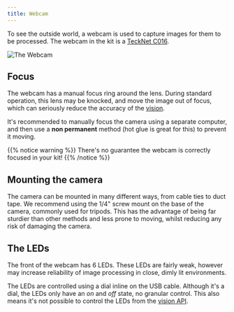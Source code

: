 ```yaml
---
title: Webcam
---
```


To see the outside world, a webcam is used to capture images for them to be processed. The webcam in the kit is a [TeckNet C016](http://www.tecknet.co.uk/c016.html).

![The Webcam](http://www.tecknet.co.uk/media/catalog/product/cache/1/thumbnail/9df78eab33525d08d6e5fb8d27136e95/c/0/c016_webcam_4_.jpg?width=30pc)

## Focus
The webcam has a manual focus ring around the lens. During standard operation, this lens may be knocked, and move the image out of focus, which can seriously reduce the accuracy of the [vision](/api/vision/). 

It's recommended to manually focus the camera using a separate computer, and then use a __non permanent__ method (hot glue is great for this) to prevent it moving.

{{% notice warning %}}
There's no guarantee the webcam is correctly focused in your kit!
{{% /notice %}}

## Mounting the camera
The camera can be mounted in many different ways, from cable ties to duct tape. We recommend using the 1/4" screw mount on the base of the camera, commonly used for tripods. This has the advantage of being far sturdier than other methods and less prone to moving, whilst reducing any risk of damaging the camera. 

## The LEDs
The front of the webcam has 6 LEDs. These LEDs are fairly weak, however may increase reliability of image processing in close, dimly lit environments.

The LEDs are controlled using a dial inline on the USB cable. Although it's a dial, the LEDs only have an _on_ and _off_ state, no granular control. This also means it's not possible to control the LEDs from the [vision API](/api/vision). 
